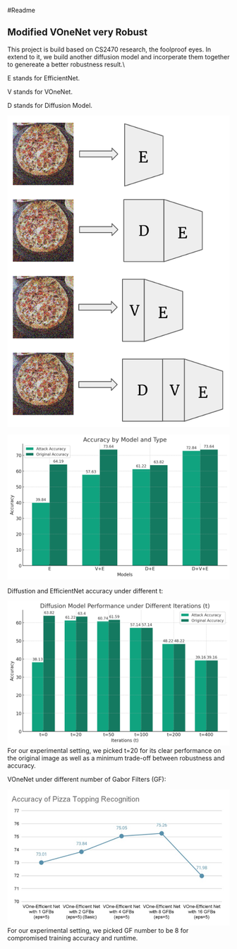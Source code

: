 #Readme
## Modified VOneNet very Robust
This project is build based on CS2470 research, the foolproof eyes. In extend to it, we build another diffusion model and incorperate them together to genereate a better robustness result.\

E stands for EfficientNet.

V stands for VOneNet.

D stands for Diffusion Model.

![](setting.png)


![](main_result.png)

Diffustion and EfficientNet accuracy under different t:

![](diffusion_result.png)
For our experimental setting, we picked t=20 for its clear performance on the original image as well as a minimum trade-off between robustness and accuracy.

VOneNet under different number of Gabor Filters (GF):

![](vone_gf.jpeg)
For our experimental setting, we picked GF number to be 8 for compromised training accuracy and runtime.


